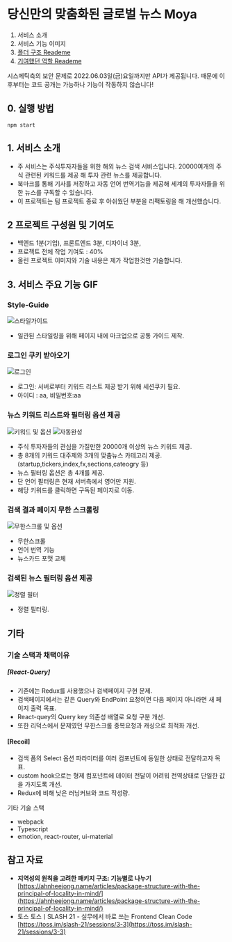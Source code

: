 # 당신만의 맞춤화된 글로벌 뉴스 Moya

1. 서비스 소개
2. 서비스 기능 이미지
3. [폴더 구조 Reademe](docs/01.md)
4. [기여했던 역할 Reademe](docs/02.md)

시스메틱측의 보안 문제로 2022.06.03일(금)요일까지만 API가 제공됩니다. 때문에 이후부터는 코드 공개는 가능하나 기능이 작동하지 않습니다!

## 0. 실행 방법

```
npm start
```

## 1. 서비스 소개

- 주 서비스는 주식투자자들을 위한 해외 뉴스 검색 서비스입니다. 20000여개의 주식 관련된 키워드를 제공 해 투자 관련 뉴스를 제공합니다.
- 북마크를 통해 기사를 저장하고 자동 언어 번역기능을 제공해 세계의 투자자들을 위한 뉴스를 구독할 수 있습니다.
- 이 프로젝트는 팀 프로젝트 종료 후 아쉬웠던 부분을 리팩토링을 해 개선했습니다. 

## 2 프로젝트 구성원 및 기여도

- 백엔드 1분(기업), 프론트엔드 3분, 디자이너 3분,
- 프로젝트 전체 작업 기여도 : 40% 
- 올린 프로젝트 이미지와 기술 내용은 제가 작업한것만 기술합니다. 

## 3. 서비스 주요 기능 GIF

### Style-Guide

![스타일가이드](https://user-images.githubusercontent.com/71584114/170329399-73d2279b-3b5b-4f15-9716-b0b8313394dc.PNG)

- 일관된 스타일링을 위해 페이지 내에 마크업으로 공통 가이드 제작.

### 로그인 쿠키 받아오기

![로그인](https://user-images.githubusercontent.com/71584114/169321283-439c35a7-64da-4bb6-9011-77f9a3c918ed.gif)

- 로그인: 서버로부터 키워드 리스트 제공 받기 위해 세션쿠키 필요.
- 아이디 : aa, 비밀번호:aa

### 뉴스 키워드 리스트와 필터링 옵션 제공

![키워드 및 옵션](https://user-images.githubusercontent.com/71584114/169321379-780dda8e-8c78-40df-9164-b698089a4bf5.gif)
![자동완성](https://user-images.githubusercontent.com/71584114/170327814-dc8a79a7-e030-4be3-8463-0c60ebb00fca.gif)

- 주식 투자자들의 관심을 가질만한 20000개 이상의 뉴스 키워드 제공.
- 총 8개의 키워드 대주제와 3개의 맞춤뉴스 카테고리 제공.(startup,tickers,index,fx,sections,cateogry 등)
- 뉴스 필터링 옵션은 총 4개를 제공.
- 단 언어 필터링은 현재 서버측에서 영어만 지원.
- 해당 키워드를 클릭하면 구독된 페이지로 이동.

### 검색 결과 페이지 무한 스크롤링

![무한스크롤 및 옵션](https://user-images.githubusercontent.com/71584114/169321552-c25b0534-4a4b-4807-89d1-686b22aff480.gif)

- 무한스크롤
- 언어 번역 기능
- 뉴스카드 포맷 교체

### 검색된 뉴스 필터링 옵션 제공

![정렬 필터](https://user-images.githubusercontent.com/71584114/169321590-626eec07-a123-4eb9-b6e0-fedfd564eccb.gif)

- 정렬 필터링.

## 기타

### 기술 스택과 채택이유

##### [React-Query]

- 기존에는 Redux를 사용했으나 검색페이지 구현 문제.
- 검색페이지에서는 같은 Query와 EndPoint 요청이면 다음 페이지 아니라면 새 페이지 출력 목표.
- React-quey의 Query key 의존성 배열로 요청 구분 개선.
- 또한 리덕스에서 문제였던 무한스크롤 중복요청과 캐싱으로 최적화 개선.

#### [Recoil]

- 검색 폼의 Select 옵션 파라미터를 여러 컴포넌트에 동일한 상태로 전달하고자 목표.
- custom hook으로는 형제 컴포넌트에 데이터 전달이 어려워 전역상태로 단일한 값을 가지도록 개선.
- Redux에 비해 낮은 러닝커브와 코드 작성량.

기타 기술 스택

- webpack
- Typescript
- emotion, react-router, ui-material

## 참고 자료

- **지역성의 원칙을 고려한 패키지 구조: 기능별로 나누기** [https://ahnheejong.name/articles/package-structure-with-the-principal-of-locality-in-mind/](https://ahnheejong.name/articles/package-structure-with-the-principal-of-locality-in-mind/)
- 토스 토스ㅣSLASH 21 - 실무에서 바로 쓰는 Frontend Clean Code [https://toss.im/slash-21/sessions/3-3](https://toss.im/slash-21/sessions/3-3)
